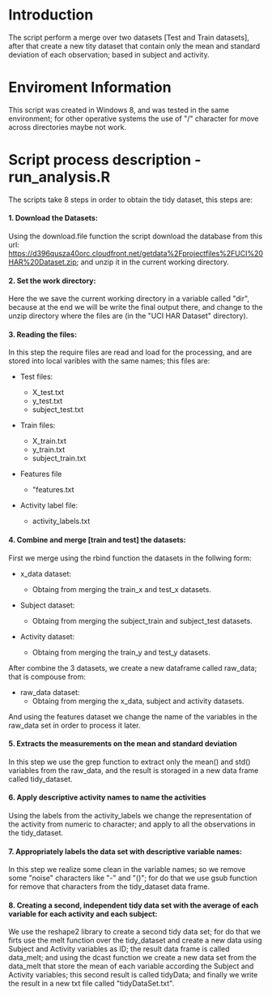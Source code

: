 Introduction
=============
The script perform a merge over two datasets [Test and Train datasets],  after that create a new tity dataset that contain only the mean and standard deviation of each observation; based in subject and activity.

Enviroment Information
======================
This script was created in Windows 8, and was tested in the same environment; for other operative systems the use of "/" character for move across directories maybe not work.

Script process description - run_analysis.R
===================================
The scripts take 8 steps in order to obtain the tidy dataset, this steps are:

#### 	1. 	Download the Datasets:
Using the download.file function the script download the database from this url: <https://d396qusza40orc.cloudfront.net/getdata%2Fprojectfiles%2FUCI%20HAR%20Dataset.zip>; and unzip it in the current working directory.

####	2.	Set the work directory:
Here the we save the current working directory in a variable called "dir", because at the end we will be write the final output there, and change to the unzip directory where the files are (in the "UCI HAR Dataset" directory).

####	3.	Reading the files:
In this step the require files are read and load for the processing, and are stored into local varibles with the same names; this files are:
- Test files:
	- X_test.txt
	- y_test.txt
	- subject_test.txt

- Train files:
	- X_train.txt
	- y_train.txt
	- subject_train.txt

- Features file
	- "features.txt

- Activity label file:
	- activity_labels.txt

####	4.	Combine and merge [train and test] the datasets:
First we merge using the rbind function the datasets in the follwing form:
- x_data dataset:
	- Obtaing from merging the train_x and test_x datasets.

- Subject dataset:
	- Obtaing from merging the subject_train and subject_test datasets.

- Activity dataset:
	- Obtaing from merging the train_y and test_y datasets.

After combine the 3 datasets, we create a new dataframe called raw_data; that is compouse from:
- raw_data dataset:
	- Obtaing from merging the x_data, subject and activity datasets.

And using the features dataset we change the name of the variables in the raw_data set in order to process it later.

####	5. Extracts the measurements on the mean and standard deviation
In this step we use the grep function to extract only the mean() and std() variables from the raw_data, and the result is storaged in a new data frame called tidy_dataset.

####	6. Apply descriptive activity names to name the activities
Using the labels from the activity_labels we change the representation of the activity from numeric to character; and apply to all the observations in the tidy_dataset.

#### 	7.	Appropriately labels the data set with descriptive variable names:
In this step we realize some clean in the variable names; so we remove some "noise" characters like "-" and "()"; for do that we use gsub function for remove that characters from the tidy_dataset data frame.
		
####	8.	Creating a second, independent tidy data set with the average of each variable for each activity and each subject:
We use the reshape2 library to create a second tidy data set; for do that we firts use the melt function over the tidy_dataset and create a new data using Subject and Activity variables as ID; the result data frame is called data_melt; and using the dcast function we create a new data set from the data_melt that store the mean of each variable according the Subject and Activity variables; this second result is called tidyData; and finally we write the result in a new txt file called "tidyDataSet.txt".